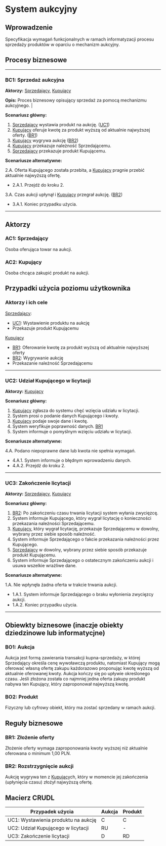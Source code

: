 # System aukcyjny

## Wprowadzenie

Specyfikacja wymagań funkcjonalnych w ramach informatyzacji procesu sprzedaży produktów w oparciu o mechanizm aukcyjny. 

## Procesy biznesowe

---
<a id="bc1"></a>
### BC1: Sprzedaż aukcyjna 

**Aktorzy:** [Sprzedający](#ac1), [Kupujący](#ac2)

**Opis:** Proces biznesowy opisujący sprzedaż za pomocą mechanizmu aukcyjnego. |

**Scenariusz główny:**
1. [Sprzedający](#ac1) wystawia produkt na aukcję. ([UC1](#uc1))
2. [Kupujący](#ac2) oferuje kwotę za produkt wyższą od aktualnie najwyższej oferty. ([BR1](#br1))
3. [Kupujący](#ac2) wygrywa aukcję ([BR2](#br2))
4. [Kupujący](#ac2) przekazuje należność Sprzedającemu.
5. [Sprzedający](#ac1) przekazuje produkt Kupującemu.

**Scenariusze alternatywne:** 

2.A. Oferta Kupującego została przebita, a [Kupujący](#ac2) pragnie przebić aktualnie najwyższą ofertę.
* 2.A.1. Przejdź do kroku 2.

3.A. Czas aukcji upłynął i [Kupujący](#ac2) przegrał aukcję. ([BR2](#br2))
* 3.A.1. Koniec przypadku użycia.

---

## Aktorzy

<a id="ac1"></a>
### AC1: Sprzedający

Osoba oferująca towar na aukcji.

<a id="ac2"></a>
### AC2: Kupujący

Osoba chcąca zakupić produkt na aukcji.


## Przypadki użycia poziomu użytkownika

### Aktorzy i ich cele

[Sprzedający](#ac1):
* [UC1](#uc1): Wystawienie produktu na aukcję
* Przekazuje produkt Kupującemu

[Kupujący](#ac2)
* [BR1](#br1): Oferowanie kwotę za produkt wyższą od aktualnie najwyższej oferty
* [BR2](#br2): Wygrywanie aukcję 
* Przekazanie należność Sprzedającemu

---
<a id="uc2"></a>
### UC2: Udział Kupującego w licytacji

**Aktorzy:** [Kupujący](#ac2)

**Scenariusz główny:**
1. [Kupujący](#ac2) zgłasza do systemu chęć wzięcia udziału w licytacji.
2. System prosi o podanie danych Kupującego i kwoty.
3. [Kupujący](#ac2) podaje swoje dane i kwotę.
4. System weryfikuje poprawność danych. [BR1](#br1)
5. System informuje o pomyślnym wzięciu udziału w licytacji.

**Scenariusze alternatywne:** 

4.A. Podano niepoprawne dane lub kwota nie spełnia wymagań.
* 4.A.1. System informuje o błędnym wprowadzeniu danych.
* 4.A.2. Przejdź do kroku 2.

---

<a id="uc3"></a>
### UC3: Zakończenie licytacji

**Aktorzy:** [Sprzedający](#ac1), [Kupujący](#ac2)

**Scenariusz główny:**
1. [BR2](#br2): Po zakończeniu czasu trwania licytacji system wyłania zwycięzcę. 
2. System informuje Kupującego, który wygrał licytację o konieczności przekazania należności Sprzedającemu.
3. [Kupujący](#ac2), który wygrał licytację, przekazuje Sprzedającemu w dowolny, wybrany przez siebie sposób należność.
4. System informuje Sprzedającego o fakcie przekazania należności przez Kupującego.
5. [Sprzedający](#ac1) w dowolny, wybrany przez siebie sposób przekazuje produkt Kupującemu.
6. System informuje Sprzedającego o ostatecznym zakończeniu aukcji i usuwa wszelkie wrażliwe dane.

**Scenariusze alternatywne:** 

1.A. Nie wpłynęła żadna oferta w trakcie trwania aukcji.
* 1.A.1. System informuje Sprzedającego o braku wyłonienia zwycięzcy aukcji.
* 1.A.2. Koniec przypadku użycia.

---

## Obiewkty biznesowe (inaczje obiekty dziedzinowe lub informatycjne)

### BO1: Aukcja

Aukcja jest formą zawierania transakcji kupna-sprzedaży, w której Sprzedający określa cenę wywoławczą produktu, natomiast Kupujący mogą oferować własną ofertę zakupu każdorazowo proponując kwotę wyższą od aktualnie oferowanej kwoty. Aukcja kończy się po upływie określonego czasu. Jeśli złożona została co najmniej jedna oferta zakupy produkt nabywa ten Kupujący, który zaproponował najwyższą kwotę. 

### BO2: Produkt

Fizyczny lub cyfrowy obiekt, który ma zostać sprzedany w ramach aukcji.

## Reguły biznesowe

<a id="br1"></a>
### BR1: Złożenie oferty

Złożenie oferty wymaga zaproponowania kwoty wyższej niż aktualnie oferowana o minimum 1,00 PLN.


<a id="br2"></a>
### BR2: Rozstrzygnięcie aukcji

Aukcję wygrywa ten z [Kupujący](#ac2)ch, który w momencie jej zakończenia (upłynięcia czasu) złożył najwyższą ofertę.

## Macierz CRUDL


| Przypadek użycia                                  | Aukcja | Produkt |
| ------------------------------------------------- | ------ | ------- |
| UC1: Wystawienia produktu na aukcję               |    C   |    C    |
| UC2: Udział Kupującego w licytacji                |   RU   |    -    |
| UC3: Zakończenie licytacji                        |    D   |   RD   |